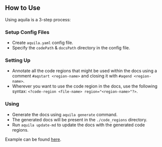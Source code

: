 ## How to Use

Using aquila is a 3-step process:

### Setup Config Files

- Create `aquila.yaml` config file.
- Specify the `codePath` & `docsPath` directory in the config file.

### Setting Up

- Annotate all the code regions that might be used within the docs using a comment `#aqstart <region-name>`
  and closing it with `#aqend <region-name>`.
- Wherever you want to use the code region in the docs, use the following
  syntax: `<?code-region <file-name> region="<region-name>"?>`.

### Using

- Generate the docs using `aquila generate` command.
- The generated docs will be present in the `./code_regions` directory.
- Run `aquila update-md` to update the docs with the generated code regions.

Example can be found [here](example/).

